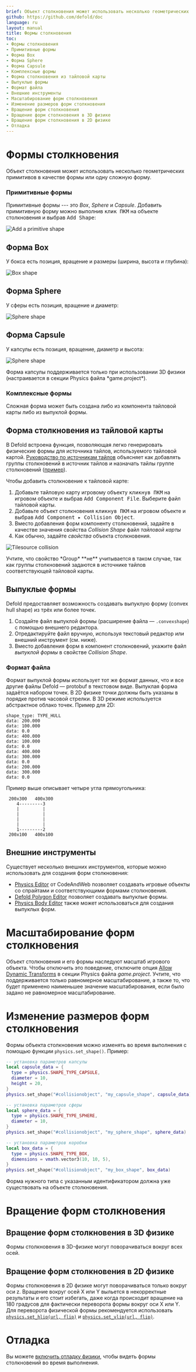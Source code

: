 ```yaml
---
brief: Объект столкновения может использовать несколько геометрических примитивов в качестве формы или одну сложную форму.
github: https://github.com/defold/doc
language: ru
layout: manual
title: Формы столкновения
toc:
- Формы столкновения
- Примитивные формы
- Форма Box
- Форма Sphere
- Форма Capsule
- Комплексные формы
- Форма столкновения из тайловой карты
- Выпуклые формы
- Формат файла
- Внешние инструменты
- Масштабирование форм столкновения
- Изменение размеров форм столкновения
- Вращение форм столкновения
- Вращение форм столкновения в 3D физике
- Вращение форм столкновения в 2D физике
- Отладка
---
```


# Формы столкновения

Объект столкновения может использовать несколько геометрических примитивов в качестве формы или одну сложную форму.

### Примитивные формы
Примитивные формы --- это *Box*, *Sphere* и *Capsule*. Добавить примитивную форму можно выполнив <kbd>клик ПКМ</kbd> на объекте столкновения и выбрав <kbd>Add Shape</kbd>:

![Add a primitive shape](/manuals/images/physics/add_shape.png)

## Форма Box
У бокса есть позиция, вращение и размеры (ширина, высота и глубина):

![Box shape](/manuals/images/physics/box.png)

## Форма Sphere
У сферы есть позиция, вращение и диаметр:

![Sphere shape](/manuals/images/physics/sphere.png)

## Форма Capsule
У капсулы есть позиция, вращение, диаметр и высота:

![Sphere shape](/manuals/images/physics/capsule.png)

<div class='important' markdown='1'>
Форма капсулы поддерживается только при использовании 3D физики (настраивается в секции Physics файла *game.project*).
</div>

### Комплексные формы
Сложная форма может быть создана либо из компонента тайловой карты либо из выпуклой формы.

## Форма столкновения из тайловой карты
В Defold встроена функция, позволяющая легко генерировать физические формы для источника тайлов, используемого тайловой картой. [Руководство по источникам тайлов](/ru/manuals/tilesource/#tile-source-collision-shapes) объясняет как добавлять группы столкновений в источник тайлов и назначать тайлы группе столкновений ([пример](/examples/tilemap/collisions/)).

Чтобы добавить столкновение к тайловой карте:

1. Добавьте тайловую карту игровому объекту <kbd>кликнув ПКМ</kbd> на игровом объекте и выбрав <kbd>Add Component File</kbd>. Выберите файл тайловой карты.
2. Добавьте объект столкновения <kbd>кликнув ПКМ</kbd> на игровом объекте и выбрав <kbd>Add Component ▸ Collision Object</kbd>.
3. Вместо добавления форм компоненту столкновений, задайте в качестве значения свойства *Collision Shape* файл *тайловой карты*
4. Как обычно, задайте *свойства* объекта столкновения.

![Tilesource collision](/manuals/images/physics/collision_tilemap.png)

<div class='important' markdown='1'>
Учтите, что свойство *Group* **не** учитывается в таком случае, так как группы столкновений задаются в источнике тайлов соответствующей тайловой карты.
</div>

## Выпуклые формы
Defold предоставляет возможность создавать выпуклую форму (convex hull shape) из трёх или более точек.

1. Создайте файл выпуклой формы (расширение файла — `.convexshape`) с помощью внешнего редактора.
2. Отредактируйте файл вручную, используя текстовый редактор или внешний инструмент (см. ниже).
3. Вместо добавления форм в компонент столкновений, укажите файл *выпуклой формы* в свойстве *Collision Shape*.

### Формат файла
Формат выпуклой формы использует тот же формат данных, что и все другие файлы Defold — protobuf в текстовом виде. Выпуклая форма задаётся набором точек. В 2D физике точки должны быть указаны в порядке против часовой стрелки. В 3D режиме используется абстрактное облако точек. Пример для 2D:

```
shape_type: TYPE_HULL
data: 200.000
data: 100.000
data: 0.0
data: 400.000
data: 100.000
data: 0.0
data: 400.000
data: 300.000
data: 0.0
data: 200.000
data: 300.000
data: 0.0
```

Пример выше описывает четыре угла прямоугольника:

```
 200x300   400x300
    4---------3
    |         |
    |         |
    |         |
    |         |
    1---------2
 200x100   400x100
```

## Внешние инструменты

Существует несколько внешних инструментов, которые можно использовать для создания форм столкновения:

* [Physics Editor](https://www.codeandweb.com/physicseditor/tutorials/how-to-create-physics-shapes-for-defold) от CodeAndWeb позволяет создавать игровые объекты со спрайтами и соответствующими формами столкновения.
* [Defold Polygon Editor](https://rossgrams.itch.io/defold-polygon-editor) позволяет создавать выпуклые формы.
* [Physics Body Editor](https://selimanac.github.io/physics-body-editor/) также может использоваться для создания выпуклых форм.


# Масштабирование форм столкновения
Объект столкновения и его формы наследуют масштаб игрового объекта. Чтобы отключить это поведение, отключите опция [Allow Dynamic Transforms](/ru/manuals/project-settings/#allow-dynamic-transforms) в секции Physics файла *game.project*. Учтите, что поддерживается только равномерное масштабирование, а также то, что будет применено наименьшее значение масштабирования, если было задано не равномерное масштабирование.

# Изменение размеров форм столкновения
Формы объекта столкновения можно изменять во время выполнения с помощью функции `physics.set_shape()`. Пример:

```lua
-- установка параметров капсулы
local capsule_data = {
  type = physics.SHAPE_TYPE_CAPSULE,
  diameter = 10,
  height = 20,
}
physics.set_shape("#collisionobject", "my_capsule_shape", capsule_data)

-- установка параметров сферы
local sphere_data = {
  type = physics.SHAPE_TYPE_SPHERE,
  diameter = 10,
}
physics.set_shape("#collisionobject", "my_sphere_shape", sphere_data)

-- установка параметров коробки
local box_data = {
  type = physics.SHAPE_TYPE_BOX,
  dimensions = vmath.vector3(10, 10, 5),
}
physics.set_shape("#collisionobject", "my_box_shape", box_data)
```

<div class='sidenote' markdown='1'>
Форма нужного типа с указанным идентификатором должна уже существовать на объекте столкновения.
</div>

# Вращение форм столкновения

## Вращение форм столкновения в 3D физике
Формы столкновения в 3D-физике могут поворачиваться вокруг всех осей.


## Вращение форм столкновения в 2D физике
Формы столкновения в 2D физике могут поворачиваться только вокруг оси z. Вращение вокруг осей X или Y выльется в некорректные результаты и его стоит избегать, даже когда происходит вращение на 180 градусов для фактически переворота формы вокруг оси X или Y. Для переворота физической формы рекомендуется использовать [`physics.set_hlip(url, flip)`](/ref/stable/physics/?#physics.set_hflip:url-flip) и [`physics.set_vlip(url, flip)`](/ref/stable/physics/?#physics.set_vflip:url-flip).


# Отладка
Вы можете [включить отладку физики](/ru/manuals/debugging/#debugging-problems-with-physics), чтобы видеть формы столкновений во время выполнения.